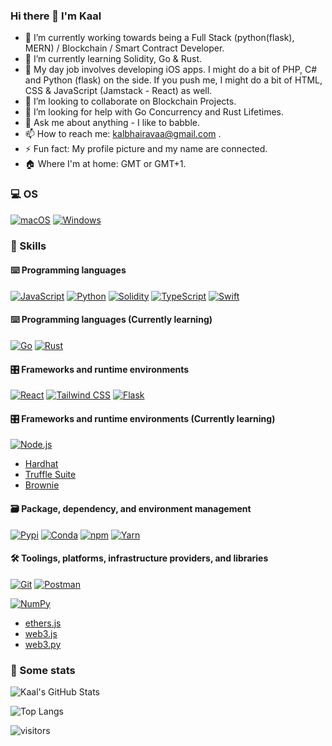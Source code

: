 ### Hi there 👋 I'm Kaal

<!--
**kalbhairavaa/kalbhairavaa** is a ✨ _special_ ✨ repository because its `README.md` (this file) appears on your GitHub profile.

Here are some ideas to get you started:

-->

- 🔭 I’m currently working towards being a Full Stack (python(flask), MERN) / Blockchain / Smart Contract Developer.
- 🌱 I’m currently learning Solidity, Go & Rust.
- 🔧 My day job involves developing iOS apps. I might do a bit of PHP, C# and Python (flask) on the side. If you push me, I might do a bit of HTML, CSS & JavaScript (Jamstack - React) as well.
- 👯 I’m looking to collaborate on Blockchain Projects.
- 🤔 I’m looking for help with Go Concurrency and Rust Lifetimes.
- 💬 Ask me about anything - I like to babble.
- 📫 How to reach me: [kalbhairavaa@gmail.com](mailto:kalbhairavaa@gmail.com) .
- ⚡ Fun fact: My profile picture and my name are connected.
- 🏠 Where I'm at home: GMT or GMT+1.

### 💻 OS

<p> 
    <a href="https://www.apple.com/macos/" target="_blank"><img alt="macOS"
        src="https://img.shields.io/badge/macOS-000000?style=for-the-badge&logo=macos&logoColor=white"/></a>
    <a href="https://www.microsoft.com/en-gb/windows" target="_blank"><img alt="Windows"
        src="https://img.shields.io/badge/Windows-0078D6?style=for-the-badge&logo=windows&logoColor=white"/></a>
</p>


### 🎯 Skills

#### ⌨️ Programming languages

<p>
    <a href="https://developer.mozilla.org/en-US/docs/Web/JavaScript" target="_blank"><img alt="JavaScript"
        src="https://img.shields.io/badge/JavaScript-323330?style=for-the-badge&logo=javascript&logoColor=F7DF1E"/></a>
    <a href="https://www.python.org" target="_blank"><img alt="Python"
        src="https://img.shields.io/badge/Python-3776AB?style=for-the-badge&logo=python&logoColor=white"/></a>
    <a href="https://docs.soliditylang.org" target="_blank"><img alt="Solidity"
        src="https://img.shields.io/badge/Solidity-e6e6e6?style=for-the-badge&logo=solidity&logoColor=black"/></a>
    <a href="https://www.typescriptlang.org" target="_blank"><img alt="TypeScript"
        src="https://img.shields.io/badge/TypeScript-007ACC?style=for-the-badge&logo=typescript&logoColor=white"/></a>
        <a href="https://developer.apple.com/swift/" target="_blank"><img alt="Swift"
        src="https://img.shields.io/badge/Swift-F05138?style=for-the-badge&logo=swift&logoColor=white"/></a>
</p>

#### ⌨️ Programming languages (Currently learning)
<p>
<a href="https://docs.soliditylang.org" target="_blank"><img alt="Go"
        src="https://img.shields.io/badge/Go-00ADD8?style=for-the-badge&logo=go&logoColor=white"/></a>
<a href="https://docs.soliditylang.org" target="_blank"><img alt="Rust"
        src="https://img.shields.io/badge/Rust-000000?style=for-the-badge&logo=rust&logoColor=white"/></a>
</p>

#### 🎛 Frameworks and runtime environments

<p>
    <a href="https://reactjs.org/" target="_blank"><img alt="React"
        src="https://img.shields.io/badge/React-61DAFB?style=for-the-badge&logo=react&logoColor=white"/></a>
    <a href="https://tailwindcss.com/" target="_blank"><img alt="Tailwind CSS"
        src="https://img.shields.io/badge/Tailwind CSS-06B6D4?style=for-the-badge&logo=tailwindcss&logoColor=white"/></a>
    <a href="https://flask.palletsprojects.com/en/2.1.x/" target="_blank"><img alt="Flask"
        src="https://img.shields.io/badge/Flask-000000?style=for-the-badge&logo=flask&logoColor=white"/></a>
</p>

#### 🎛 Frameworks and runtime environments (Currently learning)

<p>
<a href="https://nodejs.org" target="_blank"><img alt="Node.js"
        src="https://img.shields.io/badge/Node.js-43853D?style=for-the-badge&logo=node.js&logoColor=white"/></a>
</p>

- [Hardhat](https://hardhat.org)
- [Truffle Suite](https://trufflesuite.com)
- [Brownie](https://eth-brownie.readthedocs.io/en/stable/)

#### 🗃 Package, dependency, and environment management

<p>
    <a href="https://docs.conda.io" target="_blank"><img alt="Pypi"
        src="https://img.shields.io/badge/Pypi-342B029.svg?&style=for-the-badge&logo=pypi&logoColor=white"/></a>
    <a href="https://pypi.org/" target="_blank"><img alt="Conda"
        src="https://img.shields.io/badge/conda-3775A9.svg?&style=for-the-badge&logo=anaconda&logoColor=white"/></a>
    <a href="https://www.npmjs.com" target="_blank"><img alt="npm"
        src="https://img.shields.io/badge/npm-CB3837?style=for-the-badge&logo=npm&logoColor=white"/></a>
    <a href="https://yarnpkg.com" target="_blank"><img alt="Yarn"
        src="https://img.shields.io/badge/Yarn-2C8EBB?style=for-the-badge&logo=yarn&logoColor=white"/></a>
</p>

#### 🛠 Toolings, platforms, infrastructure providers, and libraries

<p>
    <a href="https://git-scm.com" target="_blank"><img alt="Git"
        src="https://img.shields.io/badge/Git-F05032?style=for-the-badge&logo=git&logoColor=white"/></a>
    <a href="https://www.postman.com" target="_blank"><img alt="Postman"
        src="https://img.shields.io/badge/Postman-FF6C37?style=for-the-badge&logo=Postman&logoColor=white"/></a>
</p>
<p>
    <a href="https://numpy.org" target="_blank"><img alt="NumPy"
        src="https://img.shields.io/badge/Numpy-777BB4?style=for-the-badge&logo=numpy&logoColor=white"/></a>
</p>

- [ethers.js](https://docs.ethers.io)
- [web3.js](https://web3js.readthedocs.io)
- [web3.py](https://web3py.readthedocs.io/en/stable/)

### 🔎 Some stats

![Kaal's GitHub Stats](https://github-readme-stats.vercel.app/api?username=kalbhairavaa&count_private=true&show_icons=true&theme=tokyonight)

![Top Langs](https://github-readme-stats.vercel.app/api/top-langs/?username=kalbhairavaa&layout=compact&langs_count=8&theme=tokyonight)

![visitors](https://visitor-badge.glitch.me/badge?page_id=kalbhairavaa.count_visitors)
